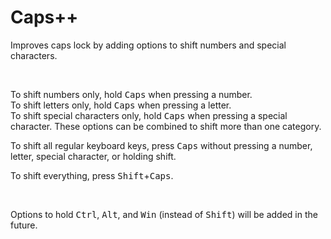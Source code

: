 # Caps++
 
Improves caps lock by adding options to shift numbers and special characters.  
  
<br>  

To shift numbers only, hold <kbd>Caps</kbd> when pressing a number.  
To shift letters only, hold <kbd>Caps</kbd> when pressing a letter.  
To shift special characters only, hold <kbd>Caps</kbd> when pressing a special character.
These options can be combined to shift more than one category.  
  
To shift all regular keyboard keys, press <kbd>Caps</kbd> without pressing a number, letter, special character, or holding shift.  
  
To shift everything, press <kbd>Shift</kbd>+<kbd>Caps</kbd>.  
  
<br>

Options to hold <kbd>Ctrl</kbd>, <kbd>Alt</kbd>, and <kbd>Win</kbd> (instead of <kbd>Shift</kbd>) will be added in the future.
